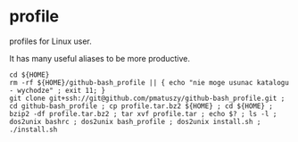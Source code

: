 # profile
profiles for Linux user. 

It has many useful aliases to be more productive.

```
cd ${HOME}
rm -rf ${HOME}/github-bash_profile || { echo "nie moge usunac katalogu - wychodze" ; exit 11; }
git clone git+ssh://git@github.com/pmatuszy/github-bash_profile.git ;
cd github-bash_profile ; cp profile.tar.bz2 ${HOME} ; cd ${HOME} ;
bzip2 -df profile.tar.bz2 ; tar xvf profile.tar ; echo $? ; ls -l ;
dos2unix bashrc ; dos2unix bash_profile ; dos2unix install.sh ; ./install.sh

```
